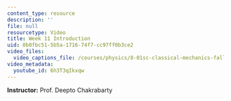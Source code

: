 ```yaml
---
content_type: resource
description: ''
file: null
resourcetype: Video
title: Week 11 Introduction
uid: 0b0fbc51-5b5a-1716-74f7-cc97ff0b3ce2
video_files:
  video_captions_file: /courses/physics/8-01sc-classical-mechanics-fall-2016/week-11-angular-momentum/week-11-introduction/week-11-introduction/6h3T3qIkxqw.vtt
video_metadata:
  youtube_id: 6h3T3qIkxqw
---
```


**Instructor:** Prof. Deepto Chakrabarty